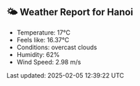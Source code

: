 <!-- WEATHER-START -->
## 🌤 Weather Report for Hanoi

- Temperature: 17°C
- Feels like: 16.37°C
- Conditions: overcast clouds
- Humidity: 62%
- Wind Speed: 2.98 m/s

Last updated: 2025-02-05 12:39:22 UTC
<!-- WEATHER-END -->
